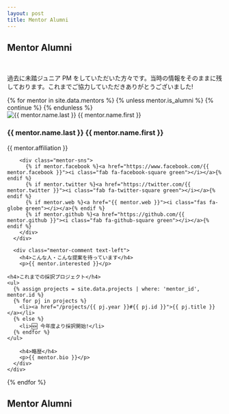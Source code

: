 ```yaml
---
layout: post
title: Mentor Alumni
---
```


## Mentor Alumni

<br>

過去に未踏ジュニア PM をしていただいた方々です。当時の情報をそのままに残しております。これまでご協力していただきありがとうございました!

<div class="mentors flex">
  {% for mentor in site.data.mentors %}
    {% unless mentor.is_alumni %} {% continue %} {% endunless %}
    <div class="mentor" id="{{ mentor.id }}">
      <img src="/assets/img/mentors/{{ mentor.img }}" alt="{{ mentor.name.last }} {{ mentor.name.first }}" class="mentor-img">
      <div class="mentor-info">
        <h3 class="mentor-name">{{ mentor.name.last }} {{ mentor.name.first }}</h3>
        <p>{{ mentor.affiliation }}</p>

        <div class="mentor-sns">
          {% if mentor.facebook %}<a href="https://www.facebook.com/{{ mentor.facebook }}"><i class="fab fa-facebook-square green"></i></a>{% endif %}
          {% if mentor.twitter %}<a href="https://twitter.com/{{ mentor.twitter }}"><i class="fab fa-twitter-square green"></i></a>{% endif %}
          {% if mentor.web %}<a href="{{ mentor.web }}"><i class="fas fa-globe green"></i></a>{% endif %}
          {% if mentor.github %}<a href="https://github.com/{{ mentor.github }}"><i class="fab fa-github-square green"></i></a>{% endif %}
        </div>
      </div>

      <div class="mentor-comment text-left">
        <h4>こんな人・こんな提案を待っています</h4>
        <p>{{ mentor.interested }}</p>

	<h4>これまでの採択プロジェクト</h4>
	<ul>
	  {% assign projects = site.data.projects | where: 'mentor_id', mentor.id %}
	  {% for pj in projects %}
	    <li><a href="/projects/{{ pj.year }}#{{ pj.id }}">{{ pj.title }}</a></li>
	  {% else %}
	    <li>🆕 今年度より採択開始!</li>
	  {% endfor %}
	</ul>

        <h4>略歴</h4>
        <p>{{ mentor.bio }}</p>
      </div>
    </div>
  {% endfor %}
</div>

## Mentor Alumni

